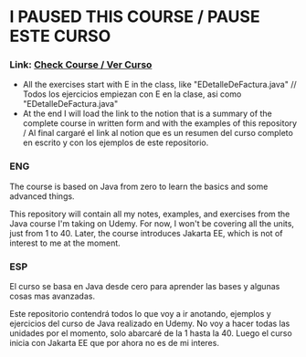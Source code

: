 # I PAUSED THIS COURSE / PAUSE ESTE CURSO
### Link: [Check Course / Ver Curso](https://www.udemy.com/course/master-completo-java-de-cero-a-experto)
* All the exercises start with E in the class, like "EDetalleDeFactura.java" // Todos los ejercicios empiezan con E en la clase, asi como "EDetalleDeFactura.java"
* At the end I will load the link to the notion that is a summary of the complete course in written form and with the examples of this repository / Al final cargaré el link al notion que es un resumen del curso completo en escrito y con los ejemplos de este repositorio.

### ENG
The course is based on Java from zero to learn the basics and some advanced things.

This repository will contain all my notes, examples, and exercises from the Java course I'm taking on Udemy. For now, I won't be covering all the units, just from 1 to 40. Later, the course introduces Jakarta EE, which is not of interest to me at the moment.

### ESP
El curso se basa en Java desde cero para aprender las bases y algunas cosas mas avanzadas.

Este repositorio contendrá todos lo que voy a ir anotando, ejemplos y ejercicios del curso de Java realizado en Udemy. No voy a hacer todas las unidades por el momento, solo abarcaré de la 1 hasta la 40. Luego el curso inicia con Jakarta EE que por ahora no es de mi interes.
